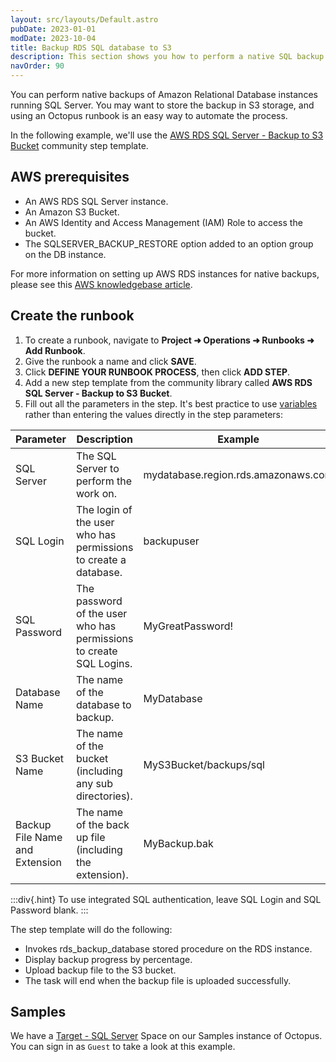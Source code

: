 ```yaml
---
layout: src/layouts/Default.astro
pubDate: 2023-01-01
modDate: 2023-10-04
title: Backup RDS SQL database to S3
description: This section shows you how to perform a native SQL backup for an RDS SQL database and store in an S3 bucket.
navOrder: 90
---
```


You can perform native backups of Amazon Relational Database instances running SQL Server. You may want to store the backup in S3 storage, and using an Octopus runbook is an easy way to automate the process. 

In the following example, we'll use the [AWS RDS SQL Server - Backup to S3 Bucket](https://library.yamldoc.liuyan.wang/step-templates/3dd60fea-b98a-4760-8867-cbd049f7aa31/actiontemplate-aws-rds-sql-server-backup-to-s3-bucket) community step template.

## AWS prerequisites

* An AWS RDS SQL Server instance.
* An Amazon S3 Bucket.
* An AWS Identity and Access Management (IAM) Role to access the bucket.
* The SQLSERVER_BACKUP_RESTORE option added to an option group on the DB instance.

For more information on setting up AWS RDS instances for native backups, please see this [AWS knowledgebase article](https://aws.amazon.com/premiumsupport/knowledge-center/native-backup-rds-sql-server/).

## Create the runbook

1. To create a runbook, navigate to **Project ➜ Operations ➜ Runbooks ➜ Add Runbook**.
2. Give the runbook a name and click **SAVE**.
3. Click **DEFINE YOUR RUNBOOK PROCESS**, then click **ADD STEP**.
4. Add a new step template from the community library called **AWS RDS SQL Server - Backup to S3 Bucket**.
5. Fill out all the parameters in the step. It's best practice to use [variables](/docs/projects/variables) rather than entering the values directly in the step parameters:

| Parameter  | Description | Example |
| ------------- | ------------- | ------------- |
| SQL Server | The SQL Server to perform the work on. | mydatabase.region.rds.amazonaws.com |
| SQL Login | The login of the user who has permissions to create a database. | backupuser |
| SQL Password | The password of the user who has permissions to create SQL Logins. | MyGreatPassword! |
| Database Name | The name of the database to backup. | MyDatabase |
| S3 Bucket Name | The name of the bucket (including any sub directories). | MyS3Bucket/backups/sql |
| Backup File Name and Extension | The name of the back up file (including the extension). | MyBackup.bak |

:::div{.hint}
To use integrated SQL authentication, leave SQL Login and SQL Password blank.
:::
 
The step template will do the following:

* Invokes rds_backup_database stored procedure on the RDS instance.
* Display backup progress by percentage.
* Upload backup file to the S3 bucket.
* The task will end when the backup file is uploaded successfully.
 
## Samples

We have a [Target - SQL Server](https://samples.octopus.app/app#/Spaces-106/projects/aws-backup-and-restore-s3/operations/runbooks/Runbooks-666/overview) Space on our Samples instance of Octopus. You can sign in as `Guest` to take a look at this example.
